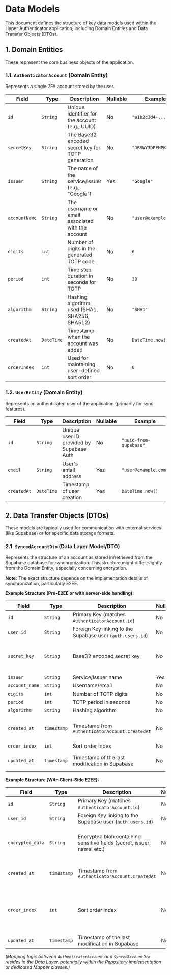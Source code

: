 # Data Models

This document defines the structure of key data models used within the Hyper Authenticator application, including Domain Entities and Data Transfer Objects (DTOs).

## 1. Domain Entities

These represent the core business objects of the application.

### 1.1. `AuthenticatorAccount` (Domain Entity)

Represents a single 2FA account stored by the user.

| Field         | Type     | Description                                      | Nullable | Example                               |
|---------------|----------|--------------------------------------------------|----------|---------------------------------------|
| `id`          | `String` | Unique identifier for the account (e.g., UUID)   | No       | `"a1b2c3d4-..."`                      |
| `secretKey`   | `String` | The Base32 encoded secret key for TOTP generation| No       | `"JBSWY3DPEHPK3PXP"`                  |
| `issuer`      | `String` | The name of the service/issuer (e.g., "Google")  | Yes      | `"Google"`                            |
| `accountName` | `String` | The username or email associated with the account| No       | `"user@example.com"`                  |
| `digits`      | `int`    | Number of digits in the generated TOTP code      | No       | `6`                                   |
| `period`      | `int`    | Time step duration in seconds for TOTP           | No       | `30`                                  |
| `algorithm`   | `String` | Hashing algorithm used (SHA1, SHA256, SHA512)    | No       | `"SHA1"`                              |
| `createdAt`   | `DateTime`| Timestamp when the account was added           | No       | `DateTime.now()`                      |
| `orderIndex`  | `int`    | Used for maintaining user-defined sort order     | No       | `0`                                   |

### 1.2. `UserEntity` (Domain Entity)

Represents an authenticated user of the application (primarily for sync features).

| Field      | Type     | Description                               | Nullable | Example                 |
|------------|----------|-------------------------------------------|----------|-------------------------|
| `id`       | `String` | Unique user ID provided by Supabase Auth  | No       | `"uuid-from-supabase"`  |
| `email`    | `String` | User's email address                      | Yes      | `"user@example.com"`    |
| `createdAt`| `DateTime`| Timestamp of user creation              | Yes      | `DateTime.now()`        |

## 2. Data Transfer Objects (DTOs)

These models are typically used for communication with external services (like Supabase) or for specific data storage formats.

### 2.1. `SyncedAccountDto` (Data Layer Model/DTO)

Represents the structure of an account as stored in/retrieved from the Supabase database for synchronization. This structure might differ slightly from the Domain Entity, especially concerning encryption.

**Note:** The exact structure depends on the implementation details of synchronization, particularly E2EE.

**Example Structure (Pre-E2EE or with server-side handling):**

| Field         | Type     | Description                                       | Nullable | Notes                                     |
|---------------|----------|---------------------------------------------------|----------|-------------------------------------------|
| `id`          | `String` | Primary Key (matches `AuthenticatorAccount.id`)   | No       | UUID                                      |
| `user_id`     | `String` | Foreign Key linking to the Supabase user (`auth.users.id`) | No       | UUID                                      |
| `secret_key`  | `String` | Base32 encoded secret key                         | No       | **Needs E2EE before storing raw**         |
| `issuer`      | `String` | Service/issuer name                               | Yes      |                                           |
| `account_name`| `String` | Username/email                                    | No       |                                           |
| `digits`      | `int`    | Number of TOTP digits                             | No       |                                           |
| `period`      | `int`    | TOTP period in seconds                            | No       |                                           |
| `algorithm`   | `String` | Hashing algorithm                                 | No       |                                           |
| `created_at`  | `timestamp`| Timestamp from `AuthenticatorAccount.createdAt` | No       | Stored as Supabase timestamp type         |
| `order_index` | `int`    | Sort order index                                  | No       |                                           |
| `updated_at`  | `timestamp`| Timestamp of the last modification in Supabase  | No       | Managed by Supabase                       |

**Example Structure (With Client-Side E2EE):**

| Field          | Type     | Description                                       | Nullable | Notes                                     |
|----------------|----------|---------------------------------------------------|----------|-------------------------------------------|
| `id`           | `String` | Primary Key (matches `AuthenticatorAccount.id`)   | No       | UUID                                      |
| `user_id`      | `String` | Foreign Key linking to the Supabase user (`auth.users.id`) | No       | UUID                                      |
| `encrypted_data`| `String` | Encrypted blob containing sensitive fields (secret, issuer, name, etc.) | No | Encrypted using client-side key (AES-GCM) |
| `created_at`   | `timestamp`| Timestamp from `AuthenticatorAccount.createdAt` | No       | Stored as Supabase timestamp type         |
| `order_index`  | `int`    | Sort order index                                  | No       | Stored unencrypted for server-side sorting? (Consider implications) |
| `updated_at`   | `timestamp`| Timestamp of the last modification in Supabase  | No       | Managed by Supabase                       |

*(Mapping logic between `AuthenticatorAccount` and `SyncedAccountDto` resides in the Data Layer, potentially within the Repository implementation or dedicated Mapper classes.)*